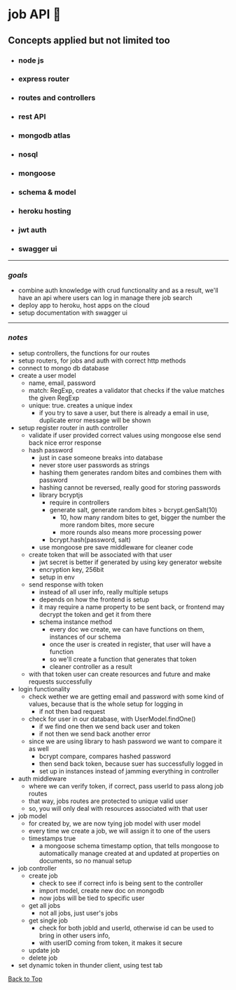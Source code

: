 <a name="custom_anchor_name"></a>

# job API :briefcase:

## Concepts applied but not limited too

- ### node js
- ### express router
- ### routes and controllers
- ### rest API
- ### mongodb atlas
- ### nosql
- ### mongoose
- ### schema & model
- ### heroku hosting
- ### jwt auth
- ### swagger ui

---

### _goals_

- combine auth knowledge with crud functionality and as a result, we'll have an api where users can log in manage there job search
- deploy app to heroku, host apps on the cloud
- setup documentation with swagger ui

---

### _notes_

- setup controllers, the functions for our routes
- setup routers, for jobs and auth with correct http methods
- connect to mongo db database
- create a user model
  - name, email, password
  - match: RegExp, creates a validator that checks if the value matches the given RegExp
  - unique: true. creates a unique index
    - if you try to save a user, but there is already a email in use, duplicate error message will be shown
- setup register router in auth controller
  - validate if user provided correct values using mongoose else send back nice error response
  - hash password
    - just in case someone breaks into database
    - never store user passwords as strings
    - hashing them generates random bites and combines them with password
    - hashing cannot be reversed, really good for storing passwords
    - library bcryptjs
      - require in controllers
      - generate salt, generate random bites > bcrypt.genSalt(10)
        - 10, how many random bites to get, bigger the number the more random bites, more secure
        - more rounds also means more processing power
      - bcrypt.hash(password, salt)
    - use mongoose pre save middleware for cleaner code
  - create token that will be associated with that user
    - jwt secret is better if generated by using key generator website
    - encryption key, 256bit
    - setup in env
  - send response with token
    - instead of all user info, really multiple setups
    - depends on how the frontend is setup
    - it may require a name property to be sent back, or frontend may decrypt the token and get it from there
    - schema instance method
      - every doc we create, we can have functions on them, instances of our schema
      - once the user is created in register, that user will have a function
      - so we'll create a function that generates that token
      - cleaner controller as a result
  - with that token user can create resources and future and make requests successfully
- login functionality
  - check wether we are getting email and password with some kind of values, because that is the whole setup for logging in
    - if not then bad request
  - check for user in our database, with UserModel.findOne()
    - if we find one then we send back user and token
    - if not then we send back another error
  - since we are using library to hash password we want to compare it as well
    - bcrypt compare, compares hashed password
    - then send back token, because suer has successfully logged in
    - set up in instances instead of jamming everything in controller
- auth middleware
  - where we can verify token, if correct, pass userId to pass along job routes
  - that way, jobs routes are protected to unique valid user
  - so, you will only deal with resources associated with that user
- job model
  - for created by, we are now tying job model with user model
  - every time we create a job, we will assign it to one of the users
  - timestamps true
    - a mongoose schema timestamp option, that tells mongoose to automatically manage created at and updated at properties on documents, so no manual setup
- job controller
  - create job
    - check to see if correct info is being sent to the controller
    - import model, create new doc on mongodb
    - now jobs will be tied to specific user
  - get all jobs
    - not all jobs, just user's jobs
  - get single job
    - check for both jobId and userId, otherwise id can be used to bring in other users info,
    - with userID coming from token, it makes it secure
  - update job
  - delete job
- set dynamic token in thunder client, using test tab

[Back to Top](#custom_anchor_name)
